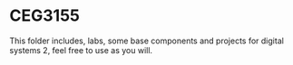 # CEG3155
This folder includes, labs, some base components and projects for digital systems 2, feel free to use as you will.
